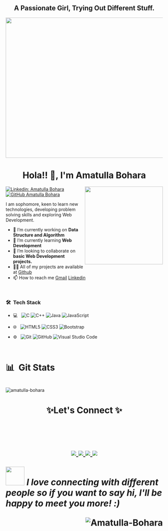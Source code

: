 

<h2 align="center" >A Passionate Girl, Trying Out Different Stuff.</h2>

<p align="center"> <img src="https://cdn.dribbble.com/users/2646423/screenshots/5507196/computer.gif" width = "700px" height="450px"> </p>

<h1 align="center"  >Hola!! 👋, I'm Amatulla Bohara</h1>
<img align = "right" src = "https://media3.giphy.com/media/STroE7bTBLTzxQUrZc/giphy.gif?cid=ecf05e47cxa0uxnvra86tr0m0yilezeejjgdryr5ejg1s9sx&rid=giphy.gif&ct=g" width="250px">

[![Linkedin: Amatulla Bohara](https://img.shields.io/badge/-Amatulla%20Bohara-blue?style=flat-square&logo=Linkedin&logoColor=white&link=https://www.linkedin.com/in//amatulla-bohara-256406203/)](https://www.linkedin.com/in/amatulla-bohara-256406203/)
[![GitHub Amatulla Bohara](https://img.shields.io/github/followers/amatulla-bohara?label=follow&style=social)](https://github.com/Amatulla-Bohara)


I am sophomore, keen to learn new technologies, developing problem solving skills and exploring Web Development.
- 🔭 I’m currently working on **Data Structure and Algorithm**
- 🌱 I’m currently learning **Web Development**
- 👯 I’m looking to collaborate on **basic Web Development projects.**
- 👨‍💻 All of my projects are available at [Github](https://github.com/Amatulla-Bohara)
- 📫 How to reach me [Gmail](mailto:boharaamatulla@gmail.com) [Linkedin](https://www.linkedin.com/in/amatulla-bohara-256406203/)

<br>
<h3> 🛠 &nbsp;Tech Stack</h3>

- 💻 &nbsp;
  ![C](https://img.shields.io/badge/-C-000000?style=for-the-badge&logo=C&lgocolor=white)
  ![C++](https://img.shields.io/badge/-C++-000000?style=for-the-badge&logo=C%2B%2B&logoColor=00599C)
  ![Java](https://img.shields.io/badge/-Java-000000?style=for-the-badge&logo=Java&logoColor=007396)
  ![JavaScript](https://img.shields.io/badge/-JavaScript-000000?style=for-the-badge&logo=javascript)
  
- 🌐 &nbsp;
  ![HTML5](https://img.shields.io/badge/-HTML5-E34F26?style=flat&logo=html5&logoColor=white) 
  ![CSS3](https://img.shields.io/badge/-CSS3-1572B6?style=flat&logo=css3&logoColor=white)
  ![Bootstrap](https://img.shields.io/badge/-Bootstrap-563D7C?style=flat&logo=bootstrap&logoColor=white)

- ⚙️ &nbsp;
  ![Git](https://img.shields.io/badge/-Git-333333?style=flat&logo=git)
  ![GitHub](https://img.shields.io/badge/-GitHub-333333?style=flat&logo=github)
  ![Visual Studio Code](https://img.shields.io/badge/-Visual%20Studio%20Code-333333?style=flat&logo=visual-studio-code&logoColor=007ACC)

<br>
<h1 align="left"> 📊 &nbsp;Git Stats</h1>
<br>
<img align="center" src="https://github-readme-stats.vercel.app/api?username=amatulla-bohara&show_icons=true&locale=en" alt="amatulla-bohara" >

<br>

<h1 align="center">
 ✨Let's Connect ✨
  <h1>
  <br/>
  <p align="center">
  <a href="https://www.linkedin.com/in/amatulla-bohara-256406203//">
    <img src="https://img.shields.io/badge/LinkedIn-%230077B5.svg?&style=flat-square&logo=linkedin&logoColor=white">
  </a>

  <a href="https://github.com/Amatulla-Bohara">
    <img src="https://img.shields.io/badge/Github-%230A0A0A.svg?&style=flat-square&logo=Github&logoColor=white">  
  </a>

  <a href="https://www.instagram.com/amatulla.bohara/">
    <img src="https://img.shields.io/badge/Instagram-%23E4405F.svg?&style=flat-square&logo=instagram&logoColor=white">
  </a>

  <a href="https://twitter.com/AmatullaBohara">
    <img src="https://img.shields.io/badge/twitter-%230077D4.svg?&style=flat-square&logo=twitter&logoColor=white">
  </a>
   
  <img src="https://media.giphy.com/media/LnQjpWaON8nhr21vNW/giphy.gif" width="60"> <em><b>I love connecting with different people</b> so if you want to say <b>hi, I'll be happy to meet you more!</b> :)</em>
   
 <img align="right" src="https://github-readme-stats.vercel.app/api/top-langs?username=Amatulla-Bohara&show_icons=true&locale=en&layout=compact" alt="Amatulla-Bohara" />
